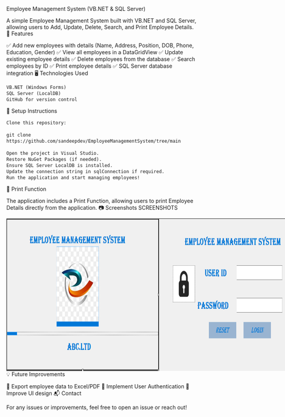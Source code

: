 Employee Management System (VB.NET & SQL Server)

A simple Employee Management System built with VB.NET and SQL Server, allowing users to Add, Update, Delete, Search, and Print Employee Details.
📌 Features

✅ Add new employees with details (Name, Address, Position, DOB, Phone, Education, Gender)
✅ View all employees in a DataGridView
✅ Update existing employee details
✅ Delete employees from the database
✅ Search employees by ID
✅ Print employee details
✅ SQL Server database integration
🖥️ Technologies Used

    VB.NET (Windows Forms)
    SQL Server (LocalDB)
    GitHub for version control

🚀 Setup Instructions

    Clone this repository:

    git clone https://github.com/sandeepdev/EmployeeManagementSystem/tree/main

    Open the project in Visual Studio.
    Restore NuGet Packages (if needed).
    Ensure SQL Server LocalDB is installed.
    Update the connection string in sqlConnection if required.
    Run the application and start managing employees!

📄 Print Function

The application includes a Print Function, allowing users to print Employee Details directly from the application.
📷 Screenshots
SCREENSHOTS
<div style="display: flex; justify-content: space-around;">
<img src="screenshots/splashScreen.png" alt="screenshot" width="400" height="400"/>
<img src="screenshots/Login.png" alt="screenshot" width="400"height="400"/>
<img src="screenshots/HomeScreen.png" width="400",height="400"/>
<img src="screenshots/Employee.png" width="200",height="400"/>
<img src="screenshots/EmployeeDetails.png" alt="screenshot" width="200",height="400"/>
<img src="screenshots/EmployeeSalaryData.png" alt="screenshot" width="400",height="400"/>


</div>
💡 Future Improvements

🔹 Export employee data to Excel/PDF
🔹 Implement User Authentication
🔹 Improve UI design
📬 Contact

For any issues or improvements, feel free to open an issue or reach out!
